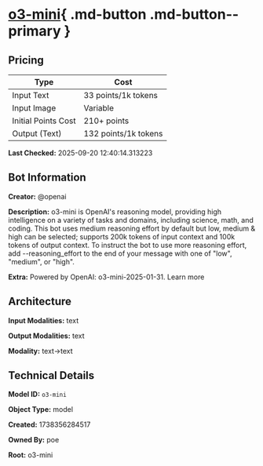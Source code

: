 # [o3-mini](https://poe.com/o3-mini){ .md-button .md-button--primary }

## Pricing

| Type | Cost |
|------|------|
| Input Text | 33 points/1k tokens |
| Input Image | Variable |
| Initial Points Cost | 210+ points |
| Output (Text) | 132 points/1k tokens |

**Last Checked:** 2025-09-20 12:40:14.313223


## Bot Information

**Creator:** @openai

**Description:** o3-mini is OpenAI's reasoning model, providing high intelligence on a variety of tasks and domains, including science, math, and coding. This bot uses medium reasoning effort by default but low, medium & high can be selected; supports 200k tokens of input context and 100k tokens of output context.
To instruct the bot to use more reasoning effort, add --reasoning_effort to the end of your message with one of "low", "medium", or "high".

**Extra:** Powered by OpenAI: o3-mini-2025-01-31. Learn more


## Architecture

**Input Modalities:** text

**Output Modalities:** text

**Modality:** text->text


## Technical Details

**Model ID:** `o3-mini`

**Object Type:** model

**Created:** 1738356284517

**Owned By:** poe

**Root:** o3-mini
